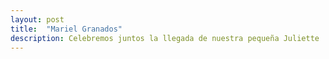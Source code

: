```yaml
---
layout: post
title:  "Mariel Granados"
description: Celebremos juntos la llegada de nuestra pequeña Juliette 
---
```


